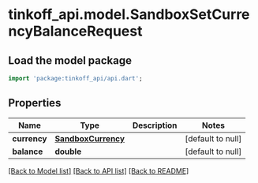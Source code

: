 # tinkoff_api.model.SandboxSetCurrencyBalanceRequest

## Load the model package
```dart
import 'package:tinkoff_api/api.dart';
```

## Properties
Name | Type | Description | Notes
------------ | ------------- | ------------- | -------------
**currency** | [**SandboxCurrency**](SandboxCurrency.md) |  | [default to null]
**balance** | **double** |  | [default to null]

[[Back to Model list]](../README.md#documentation-for-models) [[Back to API list]](../README.md#documentation-for-api-endpoints) [[Back to README]](../README.md)


